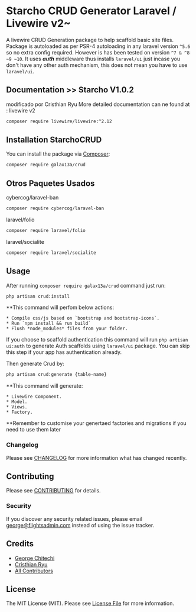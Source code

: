 # Starcho CRUD Generator Laravel / Livewire v2~ 



A livewire CRUD Generation package to help scaffold basic site files. Package is autoloaded as per PSR-4 autoloading in any laravel version `^5.6` so no extra config required. However is has been tested on version `^7 & ^8 ~9 ~10`. It uses ***auth*** middleware thus installs `laravel/ui` just incase you don't have any other auth mechanism, this does not mean you have to use `laravel/ui`.

## Documentation >> Starcho V1.0.2
modificado por Cristhian Ryu
More detailed documentation can ne found at :
livewire v2
```bash
composer require livewire/livewire:^2.12
```
## Installation StarchoCRUD

You can install the package via [Composer](https://getcomposer.org/):

```bash
composer require galax13a/crud
```
## Otros Paquetes Usados
cybercog/laravel-ban
```bash
composer require cybercog/laravel-ban
```
laravel/folio
```bash
composer require laravel/folio
```
laravel/socialite
```bash
composer require laravel/socialite
```


## Usage

After running `composer require galax13a/crud` command just run:

```bash
php artisan crud:install
```
**This command will perfom below actions:

    * Compile css/js based on `bootstrap and bootstrap-icons`.
    * Run `npm install && run build`
    * Flush *node_modules* files from your folder.

If you choose to scaffold authentication this command will run `php artisan ui:auth`
to generate Auth scaffolds using `laravel/ui` package. You can skip this step if your app has authentication already.

Then generate Crud by:

```bash
php artisan crud:generate {table-name}
```
**This command will generate:

    * Livewire Component.
    * Model.
    * Views.    
    * Factory.
    
**Remember to customise your genertaed factories and migrations if you need to use them later

### Changelog

Please see [CHANGELOG](CHANGELOG.md) for more information what has changed recently.

## Contributing

Please see [CONTRIBUTING](CONTRIBUTING.md) for details.

### Security

If you discover any security related issues, please email george@flightsadmin.com instead of using the issue tracker.

## Credits

- [George Chitechi](https://github.com/flightsadmin)
- [Cristhian Ryu](https://github.com/galax13a)
- [All Contributors](../../contributors)


## License

The MIT License (MIT). Please see [License File](LICENSE.md) for more information.